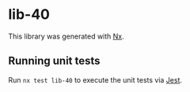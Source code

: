 # lib-40

This library was generated with [Nx](https://nx.dev).

## Running unit tests

Run `nx test lib-40` to execute the unit tests via [Jest](https://jestjs.io).
